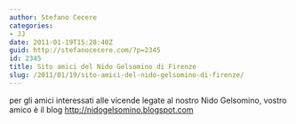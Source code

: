 ```yaml
---
author: Stefano Cecere
categories:
- JJ
date: 2011-01-19T15:28:40Z
guid: http://stefanocecere.com/?p=2345
id: 2345
title: Sito amici del Nido Gelsomino di Firenze
slug: /2011/01/19/sito-amici-del-nido-gelsomino-di-firenze/
---
```


per gli amici interessati alle vicende legate al nostro Nido Gelsomino, vostro amico è il blog <http://nidogelsomino.blogspot.com>